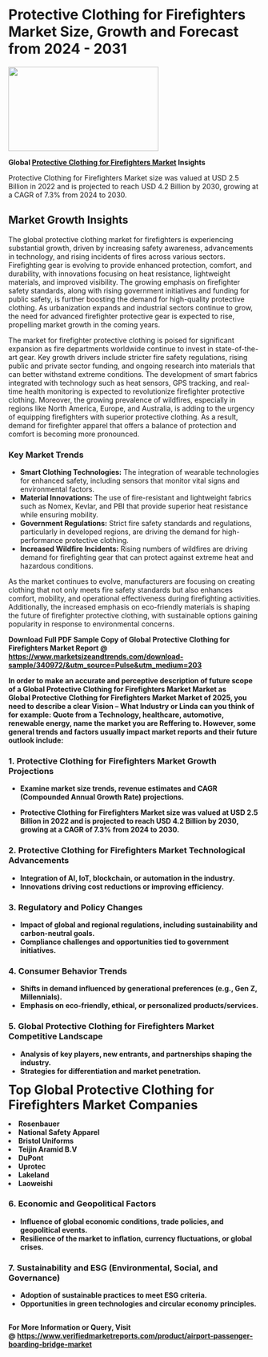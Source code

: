 <H1>Protective Clothing for Firefighters Market Size, Growth and Forecast from 2024 - 2031</H1><img class="aligncenter size-medium wp-image-584254" src="https://thirdeyenews.in/wp-content/uploads/2024/09/Global-Market-Research-300x168.jpeg" alt="" width="300" height="168" /><p><strong>Global&nbsp;<a href="https://www.marketsizeandtrends.com/download-sample/340972/&amp;utm_source=Pulse&amp;utm_medium=203">Protective Clothing for Firefighters Market</a> Insights</strong></p><p>Protective Clothing for Firefighters Market size was valued at USD 2.5 Billion in 2022 and is projected to reach USD 4.2 Billion by 2030, growing at a CAGR of 7.3% from 2024 to 2030.</p><p><h2>Market Growth Insights</h2> <p>The global protective clothing market for firefighters is experiencing substantial growth, driven by increasing safety awareness, advancements in technology, and rising incidents of fires across various sectors. Firefighting gear is evolving to provide enhanced protection, comfort, and durability, with innovations focusing on heat resistance, lightweight materials, and improved visibility. The growing emphasis on firefighter safety standards, along with rising government initiatives and funding for public safety, is further boosting the demand for high-quality protective clothing. As urbanization expands and industrial sectors continue to grow, the need for advanced firefighter protective gear is expected to rise, propelling market growth in the coming years.</p> <p><strong></strong></p> <p>The market for firefighter protective clothing is poised for significant expansion as fire departments worldwide continue to invest in state-of-the-art gear. Key growth drivers include stricter fire safety regulations, rising public and private sector funding, and ongoing research into materials that can better withstand extreme conditions. The development of smart fabrics integrated with technology such as heat sensors, GPS tracking, and real-time health monitoring is expected to revolutionize firefighter protective clothing. Moreover, the growing prevalence of wildfires, especially in regions like North America, Europe, and Australia, is adding to the urgency of equipping firefighters with superior protective clothing. As a result, demand for firefighter apparel that offers a balance of protection and comfort is becoming more pronounced. <h3>Key Market Trends</h3> <ul> <li><strong>Smart Clothing Technologies:</strong> The integration of wearable technologies for enhanced safety, including sensors that monitor vital signs and environmental factors.</li> <li><strong>Material Innovations:</strong> The use of fire-resistant and lightweight fabrics such as Nomex, Kevlar, and PBI that provide superior heat resistance while ensuring mobility.</li> <li><strong>Government Regulations:</strong> Strict fire safety standards and regulations, particularly in developed regions, are driving the demand for high-performance protective clothing.</li> <li><strong>Increased Wildfire Incidents:</strong> Rising numbers of wildfires are driving demand for firefighting gear that can protect against extreme heat and hazardous conditions.</li> </ul> <p>As the market continues to evolve, manufacturers are focusing on creating clothing that not only meets fire safety standards but also enhances comfort, mobility, and operational effectiveness during firefighting activities. Additionally, the increased emphasis on eco-friendly materials is shaping the future of firefighter protective clothing, with sustainable options gaining popularity in response to environmental concerns.</p> <p><strong></p><p><span class=""><strong>Download Full PDF Sample Copy of Global Protective Clothing for Firefighters Market Report</strong> @ <a href="https://www.marketsizeandtrends.com/download-sample/340972/&amp;utm_source=Pulse&amp;utm_medium=203" target="_blank">https://www.marketsizeandtrends.com/download-sample/340972/&amp;utm_source=Pulse&amp;utm_medium=203</a></span></p><p>In order to make an accurate and perceptive description of future scope of a Global&nbsp;Protective Clothing for Firefighters Market Market as Global&nbsp;Protective Clothing for Firefighters Market Market of 2025, you need to describe a clear Vision &ndash; What Industry or Linda can you think of for example: Quote from a Technology, healthcare, automotive, renewable energy, name the market you are Reffering to. However, some general trends and factors usually impact market reports and their future outlook include:</p><h3>1.&nbsp;<strong>Protective Clothing for Firefighters Market Growth Projections</strong></h3><ul><li>Examine market size trends, revenue estimates and CAGR (Compounded Annual Growth Rate) projections.</li><li><p>Protective Clothing for Firefighters Market size was valued at USD 2.5 Billion in 2022 and is projected to reach USD 4.2 Billion by 2030, growing at a CAGR of 7.3% from 2024 to 2030.</p></li></ul><h3>2.&nbsp;<strong>Protective Clothing for Firefighters Market Technological Advancements</strong></h3><ul><li>Integration of AI, IoT, blockchain, or automation in the industry.</li><li>Innovations driving cost reductions or improving efficiency.</li></ul><h3>3.&nbsp;<strong>Regulatory and Policy Changes</strong></h3><ul><li>Impact of global and regional regulations, including sustainability and carbon-neutral goals.</li><li>Compliance challenges and opportunities tied to government initiatives.</li></ul><h3>4.&nbsp;<strong>Consumer Behavior Trends</strong></h3><ul><li>Shifts in demand influenced by generational preferences (e.g., Gen Z, Millennials).</li><li>Emphasis on eco-friendly, ethical, or personalized products/services.</li></ul><h3>5.&nbsp;<strong>Global Protective Clothing for Firefighters Market Competitive Landscape</strong></h3><ul><li>Analysis of key players, new entrants, and partnerships shaping the industry.</li><li>Strategies for differentiation and market penetration.</li></ul><p data-pm-slice="1 1 []"><span style="color: inherit; font-family: inherit; font-size: 25px;">Top Global Protective Clothing for Firefighters Market Companies</span></p><div class="" data-test-id=""><p><li>Rosenbauer</li><li> National Safety Apparel</li><li> Bristol Uniforms</li><li> Teijin Aramid B.V</li><li> DuPont</li><li> Uprotec</li><li> Lakeland</li><li> Laoweishi</li></p></div><h3>6.&nbsp;<strong>Economic and Geopolitical Factors</strong></h3><ul><li>Influence of global economic conditions, trade policies, and geopolitical events.</li><li>Resilience of the market to inflation, currency fluctuations, or global crises.</li></ul><h3>7.&nbsp;<strong>Sustainability and ESG (Environmental, Social, and Governance)</strong></h3><ul><li>Adoption of sustainable practices to meet ESG criteria.</li><li>Opportunities in green technologies and circular economy principles.</li></ul><h2><strong style="font-size: 14px;">For More Information or Query, Visit @&nbsp;</strong><a style="background-color: #ffffff; font-size: 14px;" href="https://www.marketsizeandtrends.com/report/protective-clothing-for-firefighters-market/" target="_blank">https://www.verifiedmarketreports.com/product/airport-passenger-boarding-bridge-market</a></h2>
